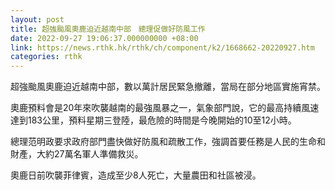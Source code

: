 ```yaml
---
layout: post
title: 超強颱風奧鹿迫近越南中部　總理促做好防風工作
date: 2022-09-27 19:06:37.000000000 +08:00
link: https://news.rthk.hk/rthk/ch/component/k2/1668662-20220927.htm
categories: rthk
---
```


超強颱風奧鹿迫近越南中部，數以萬計居民緊急撤離，當局在部分地區實施宵禁。

奧鹿預料會是20年來吹襲越南的最強風暴之一，氣象部門說，它的最高持續風速達到183公里，預料星期三登陸，最危險的時間是今晚開始的10至12小時。

總理范明政要求政府部門盡快做好防風和疏散工作，強調首要任務是人民的生命和財產，大約27萬名軍人準備救災。

奧鹿日前吹襲菲律賓，造成至少8人死亡，大量農田和社區被浸。
